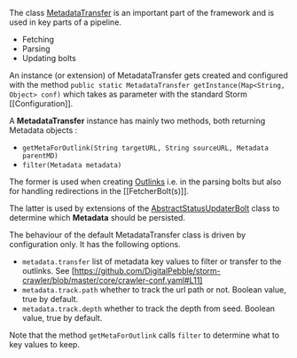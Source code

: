 The class [MetadataTransfer](https://github.com/DigitalPebble/storm-crawler/blob/master/core/src/main/java/com/digitalpebble/storm/crawler/util/MetadataTransfer.java) is  an important part of the framework and is used in key parts of a pipeline.

* Fetching
* Parsing
* Updating bolts

An instance (or extension) of MetadataTransfer gets created and configured with the method `public static MetadataTransfer getInstance(Map<String, Object> conf)` which takes as parameter with the standard Storm [[Configuration]]. 

A **MetadataTransfer** instance has mainly two methods, both returning Metadata objects \:

* `getMetaForOutlink(String targetURL, String sourceURL,
            Metadata parentMD)`
*  `filter(Metadata metadata)`  

The former is used when creating [Outlinks](https://github.com/DigitalPebble/storm-crawler/blob/master/core/src/main/java/com/digitalpebble/storm/crawler/parse/Outlink.java) i.e. in the parsing bolts but also for handling redirections in the [[FetcherBolt(s)]].

The latter is used by extensions of the [AbstractStatusUpdaterBolt](https://github.com/DigitalPebble/storm-crawler/blob/master/core/src/main/java/com/digitalpebble/storm/crawler/persistence/AbstractStatusUpdaterBolt.java) class to determine which **Metadata** should be persisted.

The behaviour of the default MetadataTransfer class is driven by configuration only. It has the following options. 

* `metadata.transfer` list of metadata key values to filter or transfer to the outlinks. See [https://github.com/DigitalPebble/storm-crawler/blob/master/core/crawler-conf.yaml#L11]
* `metadata.track.path` whether to track the url path or not. Boolean value, true by default.
* `metadata.track.depth` whether to track the depth from seed. Boolean value, true by default.

Note that the method `getMetaForOutlink` calls `filter` to determine what to key values to keep.
